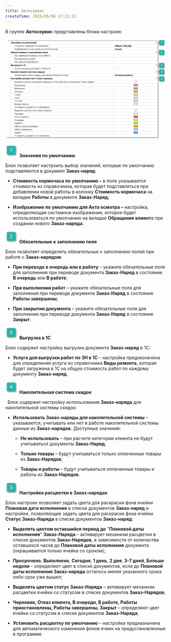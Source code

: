 ```yaml
---
title: Автосервис
createTime: 2025/05/06 17:21:22
---
```

В группе **Автосервис** представлены блоки настроек:

![](../../../../assets/specification/image333.png)

![](../../../../assets/specification/image006.png) **Значения по умолчанию**

Блок позволяет настроить выбор значений, которые по умолчанию подставляются в документ **Заказ-наряд**:

- **Стоимость нормочаса по умолчанию –** в поле указывается стоимость из справочника, которая будет подставляться при добавлении новой работы в колонку **Стоимость нормочаса** на вкладке **Работы** в документе **Заказ**-**Наряд**;

- **Изображение по умолчанию для Акта осмотра –** настройка, определяющая системное изображение, которое будет использоваться по умолчанию на вкладке **Обращение клиент**а при создании нового **Заказ-наряда**.

![](../../../../assets/specification/image008.png) **Обязательные к заполнению поля**

Блок позволяет определить обязательные к заполнению полей при работе с **Заказ-нарядом**:

- **При переводе в очередь или в работу** – укажите обязательные поля для заполнения при переводе документа **Заказ-Наряд** в состояние **В очередь** или **В работе**;

- **При выполнении работ** – укажите обязательные поля для заполнения при переводе документа **Заказ-Наряд** в состояние **Работы завершены**;

- **При закрытии документа** – укажите обязательные поля для заполнения при переводе документа **Заказ-Наряд** в состояние **Закрыт**.

![](../../../../assets/specification/image009.png) **Выгрузка в 1С**

Блок содержит настройку выгрузки документа **Заказ-наряд** в 1С:

- **Услуга для выгрузки работ по ЗН в 1С** – настройка предназначена для определения услуги из справочника **Виды ремонта**, которая будет загружена в 1С на общую стоимость работ по каждому документу **Заказ-наряд**.

![](../../../../assets/specification/image010.png) **Накопительная  система скидок**

` `Блок содержит настройку использования **Заказ-наряда** для накопительной системы скидок:

- **Использовать Заказ-наряды для накопительной системы** – указывается, учитывать или нет в работе накопительной системы данные из **Заказ-нарядов**. Доступные значения:

    - **Не использовать** – при расчете категории клиента не будут учитываться документы **Заказ-Наряд**;

    - **Только товары** – будут учитываться только оплаченные товары из **Заказ-Нарядов**;

    - **Товары и работы** – будут учитываться оплаченные товары и работы из **Заказ-Нарядов**.

![](../../../../assets/specification/image011.png) **Настройка расцветки в Заказ-нарядах**

Блок настроек позволяет задать цвета для раскраски фона ячейки **Плановая дата исполнения** в списке документов **Заказ-наряд** и настройки, позволяющие задать цвета для раскраски фона ячейки **Статус Заказ-Наряда** в списке документов **Заказ-наряд**:

- **Выделять цветом оставшийся период до** "**Плановой даты исполнения**" **Заказ-Наряда** – активирует механизм расцветки в списке документов **Заказ-Нарядов**, в зависимости от количества оставшихся часов до **Плановой даты исполнения** документа (окрашивается только ячейка со сроком);

- **Просрочено**, **Выполнено**, **Сегодня**, **1 день**, **2 дня**, **3-7 дней**, **Больше недели** – определяют цвет в списке документов, если до **Плановой даты исполнения Заказ-наряда** осталось менее указанного срока либо срок уже вышел;

- **Выделять цветом статус Заказ-Наряда** – активирует механизм расцветки ячейки со статусом в списке документов **Заказ-Нарядов**;

- **Черновик, Отказ клиента, В очереди, В работе, Работы приостановлены, Работы завершены, Закрыт** – определяют цвет ячейки со статусом в списке документов **Заказ-Наряда**;

- **Установить расцветку по умолчанию** – настройка предназначена для автоматического изменения фонов ячеек на предустановленные в программе.




